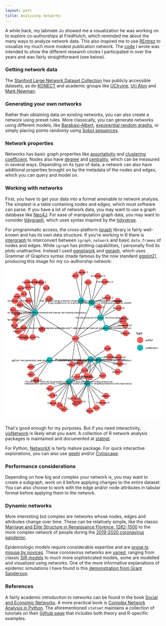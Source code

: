 ```yaml
---
layout: post
title: Analyzing networks
---
```


A while back, my labmate Ju showed me a visualization he was working on to explore co-authorships at FredHutch, which reminded me about the many ways to analyze network data. This also inspired me to use [REntrez](https://cran.r-project.org/web/packages/rentrez/index.html) to visualize my much more modest publication network. The [code](https://github.com/ptvan/R-snippets/blob/master/coauthor_network.R) I wrote was intended to show the different research circles I participated in over the years and was fairly straightforward (see below).

### Getting network data

The [Stanford Large Network Dataset Collection](https://snap.stanford.edu/data/) has publicly accessible datasets, as do [KONECT](http://konect.uni-koblenz.de/networks/) and academic groups like [UCIrvine](http://networkdata.ics.uci.edu/), [Uri Alon](http://www.weizmann.ac.il/mcb/UriAlon/download/collection-complex-networks) and [Mark Newman](http://www-personal.umich.edu/~mejn/netdata/).

### Generating your own networks

Rather than obtaining data on existing networks, you can also create a network using preset rules. More classically, you can generate networks using different models, like [Barabasi-Albert](https://en.wikipedia.org/wiki/Barab%C3%A1si%E2%80%93Albert_model), [exponential random graphs](https://en.wikipedia.org/wiki/Exponential_random_graph_models), or simply placing points randomly using [Sobol sequences](https://cran.r-project.org/web/packages/SobolSequence/vignettes/sobolsequence.html).

### Network properties

Networks has basic graph properties like [assortativity](https://en.wikipedia.org/wiki/Assortativity) and [clustering coefficient](https://en.wikipedia.org/wiki/Clustering_coefficient). Nodes also have [degree](https://en.wikipedia.org/wiki/Degree_(graph_theory)) and [centrality](https://en.wikipedia.org/wiki/Centrality), which can be measured in several ways. Depending on its _type_ of data, a network can also have additional properties brought on by the metadata of the nodes and edges, which you can query and model on.

### Working with networks

First, you have to get your data into a format amenable to network analysis. The simplest is a table containing nodes and edges, which most software can parse. If you have a lot of network data, you may want to use a graph database like [Neo4J](https://neo4j.com/). For ease of manipulation graph data, you may want to consider [tidygraph](https://github.com/thomasp85/tidygraph), which uses syntax inspired by the [tidyverse](https://www.tidyverse.org/).

For programmatic access, the cross-platform [igraph](https://igraph.org/r/) library is fairly well-known and has its own data structure. If you're working in R there is [intergraph](https://cran.r-project.org/web/packages/intergraph/) to interconvert between `igraph`, `network` and basic `data.frames` of nodes and edges. While `igraph` has plotting capabilities, I personally find its plots unattractive. Instead I used [ggnetwork](https://briatte.github.io/ggnetwork/) and [ggraph](https://github.com/thomasp85/ggraph), which uses Grammar of Graphics syntax (made famous by the now standard [ggplot2](https://ggplot2.tidyverse.org/)), producing this image for my co-authorship network:
![coauthor-network](/images/coauthor-network.png "coauthor-network.png")

That's good enough for my purposes. But if you need interactivity, [visNetwork](https://datastorm-open.github.io/visNetwork/) is likely what you want. A collection of R network analysis packages is maintained and documented at [statnet](https://statnet.org).

For Python, [NetworkX](https://networkx.github.io/) is fairly mature package. For quick interactive explorations, you can also use [gephi](https://gephi.org/) and/or [Cytoscape](https://cytoscape.org/).

### Performance considerations

Depending on how big and complex your network is, you may want to create a subgraph, work on it before applying changes to the entire dataset. You can also choose to work with the edge and/or node attributes in tabular format before applying them to the network.

### Dynamic networks

More interesting but complex are networks whose nodes, edges and attributes change over time. These can be relatively simple, like the classic [Marriage and Elite Structure in Renaissance Florence, 1282-1500](http://home.uchicago.edu/jpadgett/papers/unpublished/maelite.pdf) to the more complex network of people during the [2019-2020 coronavirus pandemic](https://en.wikipedia.org/wiki/2019%E2%80%9320_coronavirus_pandemic).

Epidemiologic models require considerable expertise and are [prone to misuse by novices](https://www.tableau.com/about/blog/2020/4/you-are-almost-definitely-not-qualified-make-predictions-about-covid-19). These coronavirus networks are [varied](https://timmermanreport.com/2020/04/covid-19-models-what-makes-them-tick/), ranging from classic [SIR models](https://en.wikipedia.org/wiki/Compartmental_models_in_epidemiology) to much more sophisticated models, some are modelled and visualized using networks. One of the more informative explanations of epidemic simulations I have found is this [demonstration from Grant Sanderson](https://www.youtube.com/watch?v=gxAaO2rsdIs).

### References

A fairly academic introduction to networks can be found in the book [Social and Economic Networks](https://web.stanford.edu/~jacksonm/books.html#book). A more practical book is [Complex Network Analysis in Python](http://www.networksciencelab.com/). The aforementioned `statnet` maintains a collection of tutorials on their [Github page](https://github.com/statnet/Workshops/wiki) that includes both theory and R-specific examples.
